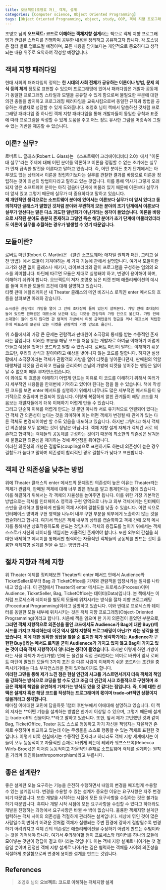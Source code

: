 ```yaml
---
title: 오브젝트(조영호 저)_ 객체, 설계 
categories: [Computer science, Object Oriented Programming]
tags: [Object Oriented Programming, object, study, OOP, 객체 지향 프로그래밍, 객체, 스터디]
---
```


조영호 님의 **오브젝트: 코드로 이해하는 객체지향 설계**라는 책으로 객체 지향 프로그래밍과 관련된 스터디를 진행하며 공부한 내용을 정리하고 공유하고자 합니다. 각 포스팅은 챕터 별로 업로드될 예정이며, 모든 내용을 담기보다는 개인적으로 중요하다고 생각되는 내용 위주로 요약하여 작성할 예정입니다.

## 객체 지향 패러다임
현대 사회의 패러다임의 정의는 **한 시대의 사회 전체가 공유하는 이론이나 방법, 문제 의식 등의 체계** 정도로 표현할 수 있으며 프로그래밍에 있어서 패러다임은 개발자 공동체가 동일한 프로그래밍 스타일과 모델을 공유할 수 있게 함으로써 불필요한 부분에 대한 의견 충돌을 방지하고 프로그래밍 패러다임을 교육시킴으로써 동일한 규칙과 방법을 공유하는 개발자로 성장할 수 있게 도와줍니다. 조영호 님이 책에서 말씀하신 것처럼 
프로그래밍 패러다임 중 하나인 객체 지향 패러다임을 통해 개발자들이 동일한 규칙과 표준에 따라 프로그램을 작성할 수 있게 도움을 주고 어느 정도 유사한 그림을 머릿속에 그릴 수 있는 기반을 제공할 수 있습니다.

## 이론? 실무?
로버트 L. 글래스(Robert L. Glass)는 《소프트웨어 크리에이티비티 2.0》에서 "이론 대 실무"라는 주제에 대해 어떤 분야를 막론하고 이론을 정립할 수 없는 초기에는 실무가 먼저 급속한 발전을 이룬다고 말하고 있습니다. 즉, 어떤 분야든 초기 단계에서는 아무것도 없는 상태에서 이론을 정립하기보다는 실무를 관찰한 결과를 바탕으로 이론을 정립하는 것이 최선의 방법이다라고 말하고 있는 것입니다. 이를 통해 역사가 그렇게 오래되지 않은 소프트웨어 분야는 아직 걸음마 단계에 머물러 있기 때문에 이론보다 실무가 더 앞서 있고 그렇기 때문에 실무가 더 중요하다고 말하고 있습니다.   
**제 개인적인 생각으로는 소프트웨어 분야에 있어서는 이론보다 실무가 더 앞서 있다고 동의하지만 글래스가 말했던 것처럼 분야와 무관하게 모든 분야의 초기 단계에서 이론보다 실무가 앞선다는 말은 다소 과도한 일반화가 아닌가라는 생각이 들었습니다. 이론을 바탕으로 시작된 분야도 충분히 존재하고 그말인 즉슨 해당 분야가 초기 단계에 머물러있더라도 이론이 실무를 추월하는 경우가 발생할 수 있기 때문입니다.**

## 모듈이란?
로버트 마틴(Robert C. Martin)은 《클린 소프트웨어: 애자일 원칙과 패턴, 그리고 실천 방법》에서 모듈이 가져야하는 세 가지 기능에 관해서 설명합니다. 여기서 모듈이란 크기와 상관 없이 클래스나 패키지, 라이브러리와 같이 프로그램을 구성하는 임의의 요소를 의미합니다. 마틴에 따르면 모듈은 제대로 실행돼야 하고, 변경이 용이해야 하며, 이해하기 쉬워야 합니다. 오브젝트의 저자 조영호 님은 티켓 판매 애플리케이션의 예시를 들며 이러한 모듈의 조건에 대해 설명하고 있습니다.   
티켓 판매 애플리케이션 내 Theater 클래스의 메인 비즈니스 로직인 enter 메서드의 흐름을 살펴보면 아래와 같습니다.
```
소극장은 관람객의 가방을 열어 그 안에 초대장이 들어 있는지 살펴본다. 가방 안에 초대장이 들어 있으면 판매원은 매표소에 보관돼 있는 티켓을 관람객의 가방 안으로 옮긴다. 가방 안에 초대장이 들어 있지 않다면 관 람객의 가방에서 티켓 금액만큼의 현금을 꺼내 매표소에 적립한 후에 매표소에 보관돼 있는 티켓을 관람객의 가방 안으로 옮긴다.
```
위 흐름에서의 가장 큰 문제는 관람객과 판매원이 소극장의 통제를 받는 수동적인 존재라는 점입니다. 이러한 부분을 해당 코드를 처음 읽는 개발자로 하여금 이해하기 어렵게 만들고 예상을 벗어난 코드라고 말할 수 있습니다. 로버트 마틴이 말하는 이해하기 쉬운 코드란, 우리의 상식과 같아야하고 예상을 벗어나지 않는 코드를 말합니다. 하지만 실생활에서 소극장이라는 객체가 관람객의 가방을 열어 티켓을 넣어준다던지, 판매원의 역할 대행처럼 티켓을 관리하고 현금을 관리하며 손님의 가방에 티켓을 넣어주는 행동은 일어날 수 없으며 매우 부자연스럽습니다.   
이 외에도 위 흐름을 이해하기 어렵게 만드는 이유로 이 코드를 이해하기 위해서 여러가지 세부적인 내용들을 한꺼번에 기억하고 있어야 된다는 점을 들 수 있습니다. 책에 작성된 코드를 보면 enter 메서드를 실행하기 위해서 너무나도 많은 세부적인 메서드들이 유기적으로 호출되며 연결되어 있습니다. 이렇게 복잡하게 얽힌 관계들이 해당 코드를 처음보는 개발자들에게 더욱 이해하기 어렵게 만들 수 있습니다.   
그리고 단순히 이해를 어렵게 만드는 것 뿐만 아니라 서로 유기적으로 연결되어 있다는 건 객체 간 의존성이 높다는 것을 의미하며 이는 어떤 객체가 변경될 때 관계가 있는 다른 객체도 변경되어야만 할 수도 있음을 내포하고 있습니다. 하지만 그렇다고 해서 객체 간 의존성을 모두 없애는 것이 정답은 아닙니다. 객체 지향 설계 자체가 객체간 서로 의존하고 협력하는 객체들의 공동체를 구성하는 것이기 때문에 최소한의 의존성은 남겨둔 채 불필요한 의존성을 제거하는 것에 주안점을 둬야합니다.   
이러한 의존성의 개념은 결합도(coupling)으로 표현하기도 하는데 의존성이 높은 경우 결합도가 높다고 말하며 의존성이 합리적인 경우 결합도가 낮다고 표현합니다.

## 객체 간 의존성을 낮추는 방법
위에 Theater 클래스의 enter 메서드의 문제점인 의존성이 높은 이유는 Theater라는 객체가 관람객, 판매원 객체에 대해 너무 많은 정보를 알고 통제한다는 점에 있습니다. 이를 해결하기 위해서는 각 객체의 자율성을 높여주면 됩니다. 이를 위한 가장 기본적인 방법으로는 객체를 인터페이스 영역과 구현 영역으로 나누고 외부 객체에게는 인터페이스만을 공개하고 활용하게 만들어 객체 사이의 결합도를 낮출 수 있습니다. 이런 식으로 인터페이스 영역과 구현 영역을 나누어 내부 구현 부분을 외부에게 노출하지 않는 것을 캡슐화라고 합니다. 여기서 핵심은 객체 내부의 상태를 캡슐화하고 객체 간에 오직 메시지를 통해서만 상호작용하도록 만드는 것입니다. 객체의 응집도를 높이기 위해서는 객체 스스로가 자신의 데이터를 책임지는 자율적인 존재여야 합니다. 또한 외부의 간섭을 최대한 배제하고 메시지를 통해서만 협력하는 자율적인 객체들의 공동체를 만드는 것이 훌륭한 객체지향 설계를 얻을 수 있는 방법입니다.

## 절차 지향과 객체 지향
위 Theater 예제를 정리해보면 Theater의 enter 메서드 안에서 Audience와 TicketSeller로부터 Bag 과 TicketOffice를 가져와 관람객을 입장시키는 절차를 나타내고 있습니다. 이 관점에서 Theater의 enter 메서드는 프로세스(Process)이며 Audience, TicketSeller, Bag, TicketOffice는 데이터(Data)입니다. 본 책에서는 이처럼 프로세스와 데이터를 별도의 모듈에 위치시키는 방식을 절차 지향 프로그래밍(Procedural Programming)이라고 설명하고 있습니다. 이와 반대로 프로세스와 데이터를 동일한 모듈 내부에 위치시키는 것은 객체 지향 프로그래밍(Object-Oriented Programming)이라고 합니다.
처음에 책을 읽으며 한 가지 의문점이 들었던 부분으로, **그러면 객체 지향적으로 의존성을 줄인 코드에서도 Audience가 Bag에 대한 Buy()메서드를 가지고 처리하는데 이것 역시 절차 지향적 프로그래밍이 아닌가? 라는 생각을 했었습니다. 이에 대한 정확한 정답을 찾을 순 없지만 제가 생각하기에는 Audience가 구현한 Buy()라는 메서드 로직을 굳이 Audienece가 가지고 있지 않고 Bag이 가지고 있는 것이 더욱 객체 지향적이지 않나라는 생각이 들었습니다.** 하지만 이렇게 하면 가방이라는 사물 자체가 자신(가방) 안에 든 물건을 직접 관리한다는 의미로 바뀌어 앞서 로버트 마틴이 말했던 모듈의 3가지 조건 중 다른 사람이 이해하기 쉬운 코드라는 조건을 충족시키기에는 다소 부자연스러운 면이 있어보이기도 합니다.   
**이러한 고민을 통해 제가 느낀 점은 현실 인간의 사고를 거스르면서까지 더욱 객체의 책임을 강화하는 방식으로 코딩을 할 수도 있고 조금 더 인간의 사고 흐름적으로 구현하며 조금은 객체의 책임을 유연하게 가져가는 방식도 있을 것 같다는 점입니다. 즉, 이에 대한 선택은 설계자 혹은 해당 코드를 작성하는 프로그래머의 몫이며 trade-off적인 상황이지 않을까라고 생각합니다.**   
때마침 이에대한 고민에 답을하듯 1챕터 후반부에서 이에대해 설명하고 있습니다. 이 책의 저자는 **어떤 기능을 설계하는 방법은 한가지 이상일 수 있으며, 그렇기 때문에 설계는 trade-off의 산물이다.**라고 말하고 있습니다. 또한, 앞서 제가 고민했던 것과 같이 Bag, TicketOffice, Teater 등도 스스로 행동하고 자기 자신을 책임지는 자율적인 존재로 수정하며 비교하고 있는데 이는 무생물을 스스로 행동할 수 있는 객체로 표현한 것입니다. 이렇게 비록 현실에서는 수동적인 존재라고 하더라도 객체 지향 세계에서는 이들이 모두 능동적이고 자율적인 존재로 바뀌게 되는데 레베카 워프스브록(Rebecca Wirfs-Brock)은 이처럼 능동적이고 자율적인 존재로 소프트웨어 객체를 설계하는 원칙을 가리켜 의인화(anthropomorphism)라고 부릅니다.

## 좋은 설계란?
좋은 설계란 오늘 요구하는 기능을 온전히 수행하면서 내일의 변경을 매끄럽게 수용할 수 있는 설계입니다. 변경을 수용할 수 있는 설계가 중요한 이유는 요구사항은 자주 변경되기 때문입니다. 또한 개발을 시작하는 시점에 모든 요구사항을 수집하는 것은 불가능하기 때문입니다. 혹여나 개발 시작 시점에 모든 요구사항을 수집할 수 있다고 하더라도 개발을 진행하는 과정에서 요구사항은 바뀔 수 밖에 없습니다. 훌륭한 객체지향 설계란 협력하는 객체 사이의 의존성을 적절하게 관리하는 설계입니다. 세상에 엮인 것이 많은 사람일수록 변하기 어려운 것처럼 객체가 실행되는 주변 환경에 강하게 결합될수록 변경하기 어려워지고 객체 간의 의존성은 애플리케이션을 수정하기 어렵게 만드는 주범이라는 것을 기억해야 합니다. 여기서 주의해야할 점이 프로세스와 데이터를 하나의 모듈에 모아넣는 것만이 정답이 결코 아니라는 것입니다. 이는 객체 지향 설계로 나아가는 첫 걸음일 뿐이며 진정한 객체 지향 설계로 나아가는 길은 협력하는 객체들 사이의 의존성을 적절하게 조절함으로써 변경에 용이한 설계를 만드는 것입니다.

## References
> 조영호 님의 **오브젝트: 코드로 이해하는 객체지향 설계**